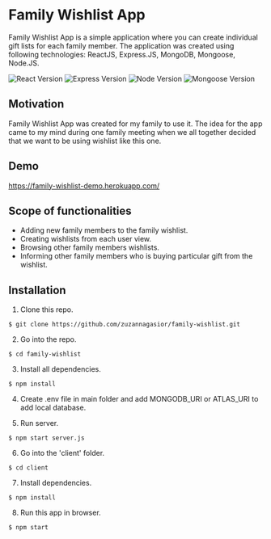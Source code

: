 # Family Wishlist App

Family Wishlist App is a simple application where you can create individual gift lists for each family member.
The application was created using following technologies: ReactJS, Express.JS, MongoDB,
Mongoose, Node.JS.

![React Version](https://img.shields.io/badge/react-v16.12.0-blue)
![Express Version](https://img.shields.io/badge/express-v4.17.1-orange)
![Node Version](https://img.shields.io/badge/node-v12.13.1-green)
![Mongoose Version](https://img.shields.io/badge/mongoose-v5.8.11-blue.svg)
 
## Motivation
Family Wishlist App was created for my family to use it. 
The idea for the app came to my mind during one family meeting when we all together decided that we want to be using wishlist like this one.

## Demo
https://family-wishlist-demo.herokuapp.com/

## Scope of functionalities
- Adding new family members to the family wishlist.
- Creating wishlists from each user view.
- Browsing other family members wishlists.
- Informing other family members who is buying particular gift from the wishlist.

## Installation

1. Clone this repo.
```shell
$ git clone https://github.com/zuzannagasior/family-wishlist.git
```

2. Go into the repo.
```shell
$ cd family-wishlist
```

3. Install all dependencies.
```shell
$ npm install
```

4. Create .env file in main folder and add MONGODB_URI or ATLAS_URI to add local database.

5. Run server.
```shell
$ npm start server.js
```

6. Go into the 'client' folder.
```shell
$ cd client
```

7. Install dependencies.
```shell
$ npm install
```

8. Run this app in browser.
```shell
$ npm start
```



